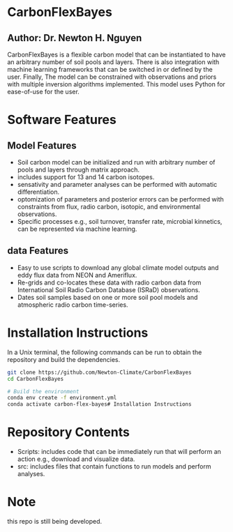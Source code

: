 # CarbonFlexBayes
## Author: Dr. Newton H. Nguyen
CarbonFlexBayes is a flexible carbon model that can be instantiated to have an arbitrary number of soil pools and layers. There is also integration with machine learning frameworks that can be switched in or defined by the user. Finally, The model can be constrained with observations and priors with multiple inversion algorithms implemented. This model uses Python for ease-of-use for the user.

# Software Features
## Model Features
- Soil carbon model can be initialized and run with arbitrary number of pools and layers through matrix approach.
- includes support for 13 and 14 carbon isotopes.
- sensativity and parameter analyses can be performed with automatic differentiation.
- optomization of parameters and posterior errors can be performed with constraints from flux, radio carbon, isotopic, and environmental observations.
- Specific processes e.g., soil turnover, transfer rate, microbial kinnetics, can be represented via machine learning.

## data Features
- Easy to use scripts to download any global climate model outputs and eddy flux data from NEON and Ameriflux.
- Re-grids and co-locates these data with radio carbon data from International Soil Radio Carbon Database (ISRaD) observations.
- Dates soil samples based on one or more soil pool models and atmospheric radio carbon time-series.

# Installation Instructions
In a Unix terminal, the following commands can be run to obtain the repository and build the dependencies.

```sh
git clone https://github.com/Newton-Climate/CarbonFlexBayes
cd CarbonFlexBayes

# Build the environment
conda env create -f environment.yml
conda activate carbon-flex-bayes# Installation Instructions
```

# Repository Contents
- Scripts: includes code that can be immediately run that will perform an action e.g., download and visualize data.
- src: includes files that contain functions to run models and perform analyses.

# Note
this repo is still being developed.
